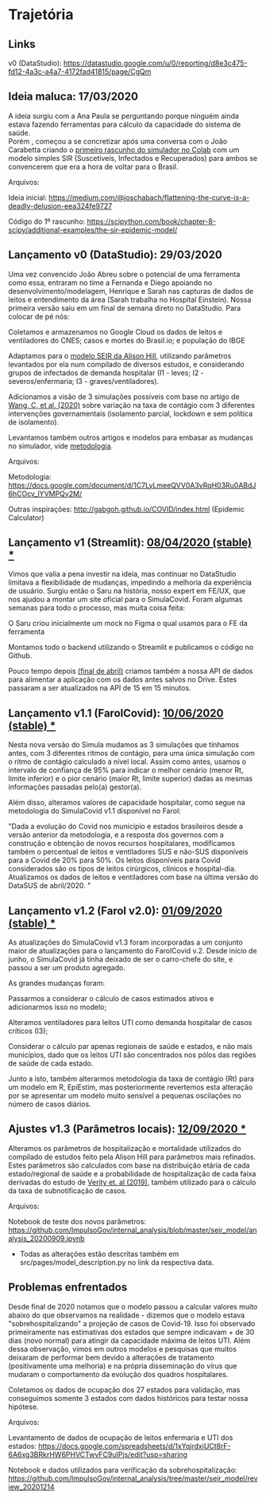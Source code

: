 # Trajetória

## Links
v0 (DataStudio): https://datastudio.google.com/u/0/reporting/d8e3c475-fd12-4a3c-a4a7-4172fad41815/page/CgQm

## Ideia maluca: 17/03/2020
A ideia surgiu com a Ana Paula se perguntando porque ninguém ainda estava fazendo ferramentas para cálculo da capacidade do sistema de saúde.  
Porém , começou a se concretizar após uma conversa com o João Carabetta criando o [primeiro rascunho do simulador no Colab](https://colab.research.google.com/drive/1LiEj5S1AT403aFS9Yobf2dGUMaorq6jl#forceEdit=true&amp;sandboxMode=true) com um modelo simples SIR (Suscetiveis, Infectados e Recuperados) para ambos se convencerem que era a hora de voltar para o Brasil.

Arquivos:

Ideia inicial: https://medium.com/@joschabach/flattening-the-curve-is-a-deadly-delusion-eea324fe9727

Código do 1º rascunho: https://scipython.com/book/chapter-8-scipy/additional-examples/the-sir-epidemic-model/



## Lançamento v0 (DataStudio): 29/03/2020
Uma vez convencido João Abreu sobre o potencial de uma ferramenta como essa, entraram no time a Fernanda e Diego apoiando no desenvolvimento/modelagem, Henrique e Sarah nas capturas de dados de leitos e entendimento da área (Sarah trabalha no Hospital Einstein). Nossa primeira versão saiu em um final de semana direto no DataStudio. Para colocar de pé nós:

Coletamos e armazenamos no Google Cloud os dados de leitos e ventiladores do CNES; casos e mortes do Brasil.io; e população do IBGE

Adaptamos para o [modelo SEIR da Alison Hill](https://drive.google.com/file/d/1wsoce_EyPeL0saQk6z45_sWG1JB9j9gk/view), utilizando parâmetros levantados por ela num compilado de diversos estudos, e considerando grupos de infectados  de demanda hospitalar (I1 - leves; I2 - severos/enfermaria; I3 - graves/ventiladores). 

Adicionamos a visão de 3 simulações possíveis com base no artigo de [Wang, C, et al. (2020)](https://www.medrxiv.org/content/10.1101/2020.03.03.20030593v1) sobre variação na taxa de contágio com 3 diferentes intervenções governamentais (isolamento parcial, lockdown e sem política de isolamento). 

Levantamos também outros artigos e modelos para embasar as mudanças no simulador, vide [metodologia](https://docs.google.com/document/d/1C7LyLmeeQVV0A3vRqH03Ru0ABdJ6hCOcv_lYVMPQy2M/edit#heading=h.12xk5raf9rty).

Arquivos:

Metodologia: https://docs.google.com/document/d/1C7LyLmeeQVV0A3vRqH03Ru0ABdJ6hCOcv_lYVMPQy2M/ 

Outras inspirações: http://gabgoh.github.io/COVID/index.html (Epidemic Calculator)



## Lançamento v1 (Streamlit): [08/04/2020 (stable) *](https://github.com/ImpulsoGov/farolcovid/pull/35)
Vimos que valia a pena investir na ideia, mas continuar no DataStudio limitava a flexibilidade de mudanças, impedindo a melhoria da experiência de usuário. Surgiu então o Saru na história, nosso expert em FE/UX, que nos ajudou a montar um site oficial para o SimulaCovid. Foram algumas semanas para todo o processo, mas muita coisa feita:

O Saru criou inicialmente um mock no Figma o qual usamos para o FE da ferramenta

Montamos todo o backend utilizando o Streamlit e publicamos o código no Github. 

Pouco tempo depois [(final de abril)](https://github.com/ImpulsoGov/farolcovid/pull/83) criamos também a nossa API de dados para alimentar a aplicação com os dados antes salvos no Drive. Estes passaram a ser atualizados na API de 15 em 15 minutos.



## Lançamento v1.1 (FarolCovid): [10/06/2020 (stable) *](https://github.com/ImpulsoGov/farolcovid/pull/140)
Nesta nova versão do Simula mudamos as 3 simulações que tínhamos antes, com 3 diferentes ritmos de contágio, para uma única simulação com o ritmo de contágio calculado a nível local. Assim como antes, usamos o intervalo de confiança de 95% para indicar o melhor cenário (menor Rt, limite inferior) e o pior cenário (maior Rt, limite superior) dadas as mesmas informações passadas pelo(a) gestor(a).

Além disso, alteramos valores de capacidade hospitalar, como segue na metodologia do SimulaCovid v1.1 disponível no Farol:

"Dada a evolução do Covid nos município e estados brasileiros desde a versão anterior da metodologia,  e a resposta dos governos com a construção e obtenção de novos recursos hospitalares, modificamos também o percentual de leitos e ventiladores SUS e não-SUS disponíveis para a Covid de 20% para 50%. Os leitos disponíveis para Covid considerados são os tipos de leitos cirúrgicos, clínicos e hospital-dia. Atualizamos os dados de leitos e ventiladores com base na última versão do DataSUS de abril/2020. "



## Lançamento v1.2 (Farol v2.0): [01/09/2020 (stable) *](https://github.com/ImpulsoGov/farolcovid/pull/193)
As atualizações do SimulaCovid v1.3 foram incorporadas a um conjunto maior de atualizações para o lançamento do FarolCovid v.2. Desde início de junho, o SimulaCovid já tinha deixado de ser o carro-chefe do site, e passou a ser um produto agregado. 

As grandes mudanças foram:

Passarmos a considerar o cálculo de casos estimados ativos e adicionarmos isso no modelo; 

Alteramos ventiladores para leitos UTI como demanda hospitalar de casos críticos (I3);

Considerar o cálculo par apenas regionais de saúde e estados, e não mais municípios, dado que os leitos UTI são concentrados nos pólos das regiões de saúde de cada estado.

Junto a isto, também alterarmos metodologia da taxa de contágio (Rt) para um modelo em R, EpiEstim, mas posteriormente revertemos esta alteração por se apresentar um modelo muito sensível a pequenas oscilações no número de casos diários.



## Ajustes v1.3 (Parâmetros locais): [12/09/2020 *](https://github.com/ImpulsoGov/farolcovid/pull/204)
Alteramos os parâmetros de hospitalização e mortalidade utilizados do compilado de estudos feito pela Alison Hill para parâmetros mais refinados. Estes parâmetros são calculados com base na distribuição etária de cada estado/regional de saúde e a probabilidade de hospitalização de cada faixa derivadas do estudo de [Verity et. al (2019)](https://www.medrxiv.org/content/10.1101/2020.03.09.20033357v1), também utilizado para o cálculo da taxa de subnotificação de casos.

Arquivos:

Notebook de teste dos novos parâmetros: https://github.com/ImpulsoGov/internal_analysis/blob/master/seir_model/analysis_20200909.ipynb 

* Todas as alterações estão descritas também em src/pages/model_description.py no link da respectiva data.



## Problemas enfrentados
Desde final de 2020 notamos que o modelo passou a calcular valores muito abaixo do que observamos na realidade - dizemos que o modelo estava "sobrehospitalizando" a projeção de casos de Covid-19. Isso foi observado primeiramente nas estimativas dos estados que sempre indicavam + de 30 dias (novo normal) para atingir da capacidade máxima de leitos UTI. Além dessa observação, vimos em outros modelos e pesquisas que muitos deixaram de performar bem devido a alterações de tratamento (positivamente uma melhoria) e na própria disseminação do vírus que mudaram o comportamento da evolução dos quadros hospitalares.

Coletamos os dados de ocupação dos 27 estados para validação, mas conseguimos somente 3 estados com dados históricos para testar nossa hipótese.

Arquivos:

Levantamento de dados de ocupação de leitos enfermaria e UTI dos estados: https://docs.google.com/spreadsheets/d/1xYqjrdxiUCt8rF-6A6xg3BRkrHW6PHVCTwvFC9uIPjs/edit?usp=sharing 

Notebook e dados utilizados para verificação da sobrehospitalização: https://github.com/ImpulsoGov/internal_analysis/tree/master/seir_model/review_20201214 
